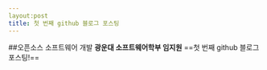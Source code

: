 ```yaml
---
layout:post
title: 첫 번째 github 블로그 포스팅
---
```


##오픈소스 소프트웨어 개발 
**광운대 소프트웨어학부 임지원**
==첫 번째 github 블로그 포스팅!==